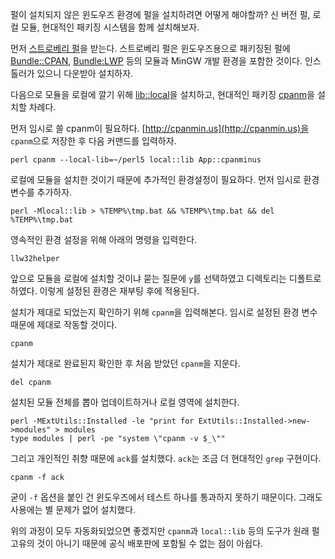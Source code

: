 펄이 설치되지 않은 윈도우즈 환경에 펄을 설치하려면 어떻게 해야할까? 신 버전 펄, 로컬 모듈, 현대적인 패키징 시스템을 함께 설치해보자.

먼저 [스트로베리 펄](http://strawberryperl.com/)을 받는다. 스트로베리 펄은 윈도우즈용으로 패키징된 펄에 [Bundle::CPAN](http://search.cpan.org/~andk/Bundle-CPAN-1.858/CPAN.pm), [Bundle:LWP](http://search.cpan.org/~gaas/libwww-perl-5.837/lib/Bundle/LWP.pm) 등의 모듈과 MinGW 개발 환경을 포함한 것이다. 인스톨러가 있으니 다운받아 설치하자.

다음으로 모듈을 로컬에 깔기 위해 [lib::local](http://search.cpan.org/~apeiron/local-lib-1.008001/lib/local/lib.pm)을 설치하고, 현대적인 패키징 [cpanm](http://search.cpan.org/~miyagawa/App-cpanminus-1.1008/bin/cpanm)을 설치할 차례다.

먼저 임시로 쓸 cpanm이 필요하다. [http://cpanmin.us](http://cpanmin.us)을 `cpanm`으로 저장한 후 다음 커맨드를 입력하자.

    perl cpanm --local-lib=~/perl5 local::lib App::cpanminus

로컬에 모듈을 설치한 것이기 때문에 추가적인 환경설정이 필요하다. 먼저 임시로 환경 변수를 추가하자.

    perl -Mlocal::lib > %TEMP%\tmp.bat && %TEMP%\tmp.bat && del %TEMP%\tmp.bat


영속적인 환경 설정을 위해 아래의 명령을 입력한다.

    llw32helper

앞으로 모듈을 로컬에 설치할 것이냐 묻는 질문에 `y`를 선택하였고 디렉토리는 디폴트로 하였다. 이렇게 설정된 환경은 재부팅 후에 적용된다.

설치가 제대로 되었는지 확인하기 위해 `cpanm`을 입력해본다. 임시로 설정된 환경 변수 때문에 제대로 작동할 것이다.

    cpanm
    
설치가 제대로 완료된지 확인한 후 처음 받았던 `cpanm`을 지운다.

    del cpanm

설치된 모듈 전체를 뽑아 업데이트하거나 로컬 영역에 설치한다.
    
    perl -MExtUtils::Installed -le "print for ExtUtils::Installed->new->modules" > modules
    type modules | perl -pe "system \"cpanm -v $_\""

그리고 개인적인 취향 때문에 `ack`를 설치했다. `ack`는 조금 더 현대적인 `grep` 구현이다.

    cpanm -f ack

굳이 `-f` 옵션을 붙인 건 윈도우즈에서 테스트 하나를 통과하지 못하기 때문이다. 그래도 사용에는 별 문제가 없어 설치했다.

위의 과정이 모두 자동화되었으면 좋겠지만 `cpanm`과 `local::lib` 등의 도구가 원래 펄 고유의 것이 아니기 때문에 공식 배포판에 포함될 수 없는 점이 아쉽다.
